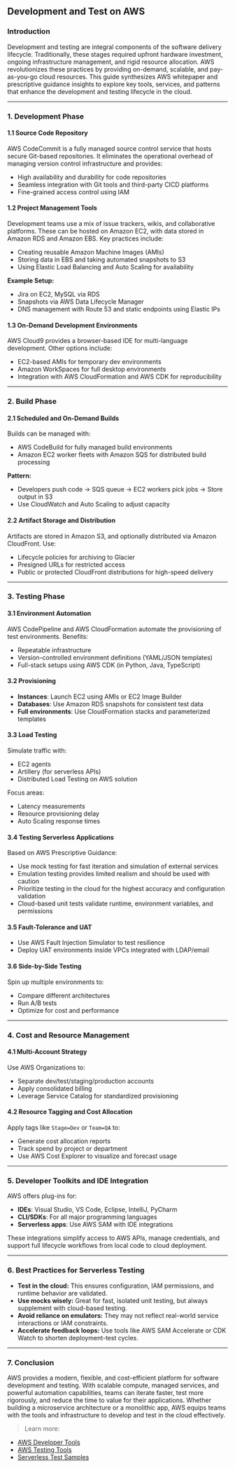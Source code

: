 ## Development and Test on AWS

### Introduction
Development and testing are integral components of the software delivery lifecycle. Traditionally, these stages required upfront hardware investment, ongoing infrastructure management, and rigid resource allocation. AWS revolutionizes these practices by providing on-demand, scalable, and pay-as-you-go cloud resources. This guide synthesizes AWS whitepaper and prescriptive guidance insights to explore key tools, services, and patterns that enhance the development and testing lifecycle in the cloud.

---

### 1. Development Phase

#### 1.1 Source Code Repository
AWS CodeCommit is a fully managed source control service that hosts secure Git-based repositories. It eliminates the operational overhead of managing version control infrastructure and provides:
- High availability and durability for code repositories
- Seamless integration with Git tools and third-party CICD platforms
- Fine-grained access control using IAM

#### 1.2 Project Management Tools
Development teams use a mix of issue trackers, wikis, and collaborative platforms. These can be hosted on Amazon EC2, with data stored in Amazon RDS and Amazon EBS. Key practices include:
- Creating reusable Amazon Machine Images (AMIs)
- Storing data in EBS and taking automated snapshots to S3
- Using Elastic Load Balancing and Auto Scaling for availability

**Example Setup:**
- Jira on EC2, MySQL via RDS
- Snapshots via AWS Data Lifecycle Manager
- DNS management with Route 53 and static endpoints using Elastic IPs

#### 1.3 On-Demand Development Environments
AWS Cloud9 provides a browser-based IDE for multi-language development. Other options include:
- EC2-based AMIs for temporary dev environments
- Amazon WorkSpaces for full desktop environments
- Integration with AWS CloudFormation and AWS CDK for reproducibility

---

### 2. Build Phase

#### 2.1 Scheduled and On-Demand Builds
Builds can be managed with:
- AWS CodeBuild for fully managed build environments
- Amazon EC2 worker fleets with Amazon SQS for distributed build processing

**Pattern:**
- Developers push code → SQS queue → EC2 workers pick jobs → Store output in S3
- Use CloudWatch and Auto Scaling to adjust capacity

#### 2.2 Artifact Storage and Distribution
Artifacts are stored in Amazon S3, and optionally distributed via Amazon CloudFront. Use:
- Lifecycle policies for archiving to Glacier
- Presigned URLs for restricted access
- Public or protected CloudFront distributions for high-speed delivery

---

### 3. Testing Phase

#### 3.1 Environment Automation
AWS CodePipeline and AWS CloudFormation automate the provisioning of test environments. Benefits:
- Repeatable infrastructure
- Version-controlled environment definitions (YAML/JSON templates)
- Full-stack setups using AWS CDK (in Python, Java, TypeScript)

#### 3.2 Provisioning
- **Instances**: Launch EC2 using AMIs or EC2 Image Builder
- **Databases**: Use Amazon RDS snapshots for consistent test data
- **Full environments**: Use CloudFormation stacks and parameterized templates

#### 3.3 Load Testing
Simulate traffic with:
- EC2 agents
- Artillery (for serverless APIs)
- Distributed Load Testing on AWS solution

Focus areas:
- Latency measurements
- Resource provisioning delay
- Auto Scaling response times

#### 3.4 Testing Serverless Applications
Based on AWS Prescriptive Guidance:
- Use mock testing for fast iteration and simulation of external services
- Emulation testing provides limited realism and should be used with caution
- Prioritize testing in the cloud for the highest accuracy and configuration validation
- Cloud-based unit tests validate runtime, environment variables, and permissions

#### 3.5 Fault-Tolerance and UAT
- Use AWS Fault Injection Simulator to test resilience
- Deploy UAT environments inside VPCs integrated with LDAP/email

#### 3.6 Side-by-Side Testing
Spin up multiple environments to:
- Compare different architectures
- Run A/B tests
- Optimize for cost and performance

---

### 4. Cost and Resource Management

#### 4.1 Multi-Account Strategy
Use AWS Organizations to:
- Separate dev/test/staging/production accounts
- Apply consolidated billing
- Leverage Service Catalog for standardized provisioning

#### 4.2 Resource Tagging and Cost Allocation
Apply tags like `Stage=Dev` or `Team=QA` to:
- Generate cost allocation reports
- Track spend by project or department
- Use AWS Cost Explorer to visualize and forecast usage

---

### 5. Developer Toolkits and IDE Integration

AWS offers plug-ins for:
- **IDEs**: Visual Studio, VS Code, Eclipse, IntelliJ, PyCharm
- **CLI/SDKs**: For all major programming languages
- **Serverless apps**: Use AWS SAM with IDE integrations

These integrations simplify access to AWS APIs, manage credentials, and support full lifecycle workflows from local code to cloud deployment.

---

### 6. Best Practices for Serverless Testing

- **Test in the cloud:** This ensures configuration, IAM permissions, and runtime behavior are validated.
- **Use mocks wisely:** Great for fast, isolated unit testing, but always supplement with cloud-based testing.
- **Avoid reliance on emulators:** They may not reflect real-world service interactions or IAM constraints.
- **Accelerate feedback loops:** Use tools like AWS SAM Accelerate or CDK Watch to shorten deployment-test cycles.

---

### 7. Conclusion
AWS provides a modern, flexible, and cost-efficient platform for software development and testing. With scalable compute, managed services, and powerful automation capabilities, teams can iterate faster, test more rigorously, and reduce the time to value for their applications. Whether building a microservice architecture or a monolithic app, AWS equips teams with the tools and infrastructure to develop and test in the cloud effectively.

> Learn more:
- [AWS Developer Tools](https://aws.amazon.com/products/developer-tools/)
- [AWS Testing Tools](https://aws.amazon.com/solutions/implementations/)
- [Serverless Test Samples](https://github.com/aws-samples/serverless-test-samples)